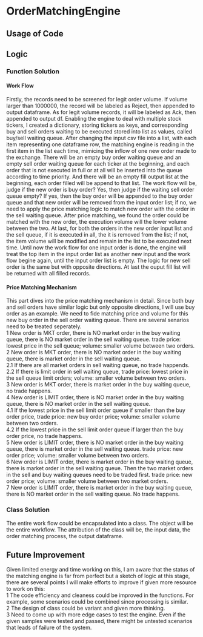 # OrderMatchingEngine
## Usage of Code

## Logic
### Function Solution
#### Work Flow
Firstly, the records need to be screened for legit order volume. If volume larger than 1000000, the record will be labeled as Reject, then appended to output dataframe. As for legit volume records, it will be labeled as Ack, then appended to output df. Enabling the engine to deal with multiple stock tickers, I created a dictionary, storing tickers as keys, and corresponding buy and sell orders waiting to be executed stored into list as values, called buy/sell waiting queue. After changing the input csv file into a list, with each item representing one dataframe row, the matching engine is reading in the first item in the list each time, mimicing the inflow of one new order made to the exchange. There will be an empty buy order waiting queue and an empty sell order waiting queue for each ticker at the beginning, and each order that is not executed in full or at all will be inserted into the queue according to time priority. And there will be an empty fill output list at the beginning, each order filled will be append to that list. 
The work flow will be, judge if the new order is buy order? Yes, then judge if the waiting sell order queue empty? If yes, then the buy order will be appended to the buy order queue and that new order will be removed from the input order list; if no, we need to apply the price matching logic to match new order with the order in the sell waiting queue. After price matching, we found the order could be matched with the new order, the execution volume will the lower volume between the two. At last, for both the orders in the new order input list and the sell queue, if it is executed in all, the it is removed from the list; if not, the item volume will be modified and remain in the list to be executed next time. 
Until now the work flow for one input order is done, the engine will treat the top item in the input order list as another new input and the work flow begine again, until the input order list is empty. The logic for new sell order is the same but with opposite directions. At last the ouput fill list will be returned with all filled records. 
#### Price Matching Mechanism
This part dives into the price matching mechanism in detail. Since both buy and sell orders have similar logic but only opposite directions, I will use buy order as an example. We need to fide matching price and volume for this new buy order in the sell order waiting queue. There are several senarios need to be treated seperately.  
1 New order is MKT order, there is NO market order in the buy waiting queue, there is NO market order in the sell waiting queue. trade price: lowest price in the sell queue; volume: smaller volume between two orders.  
2 New order is MKT order, there is NO market order in the buy waiting queue, there is market order in the sell waiting queue.  
2.1 If there are all market orders in sell waiting queue, no trade happends.  
2.2 If there is limit order in sell waiting queue, trade price: lowest price in the sell queue limit orders; volume: smaller volume between two orders.  
3 New order is MKT order, there is market order in the buy waiting queue, no trade happens.  
4 New order is LIMIT order, there is NO market order in the buy waiting queue, there is NO market order in the sell waiting queue.  
4.1 If the lowest price in the sell limit order queue if smaller than the buy order price, trade price: new buy order price; volume: smaller volume between two orders.  
4.2 If the lowest price in the sell limit order queue if larger than the buy order price, no trade happens.  
5 New order is LIMIT order, there is NO market order in the buy waiting queue, there is market order in the sell waiting queue. trade price: new order price; volume: smaller volume between two orders.  
6 New order is LIMIT order, there is market order in the buy waiting queue, there is market order in the sell waiting queue. Then the two market orders in the sell and buy waiting queues need to be traded first. trade price: new order price; volume: smaller volume between two market orders.  
7 New order is LIMIT order, there is market order in the buy waiting queue, there is NO market order in the sell waiting queue. No trade happens.  
### Class Solution
The entire work flow could be encapsulated into a class. The object will be the entire workflow. The attribution of the class will be, the input data, the order matching process, the output dataframe.
## Future Improvement
Given limited energy and time working on this, I am aware that the status of the matching engine is far from perfect but a sketch of logic at this stage, there are several points I will make efforts to improve if given more resource to work on this:  
1 The code efficiency and cleaness could be improved in the functions. For example, some scenarios could be combined since processing is similar.  
2 The design of class could be variant and given more thinking.  
3 Need to come up with more edge cases to test the engine. Even if the given samples were tested and passed, there might be untested scenarios that leads of failure of the system.  
